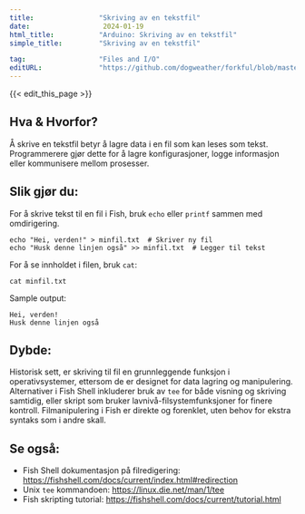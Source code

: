 ```yaml
---
title:                "Skriving av en tekstfil"
date:                  2024-01-19
html_title:           "Arduino: Skriving av en tekstfil"
simple_title:         "Skriving av en tekstfil"

tag:                  "Files and I/O"
editURL:              "https://github.com/dogweather/forkful/blob/master/content/no/fish-shell/writing-a-text-file.md"
---
```


{{< edit_this_page >}}

## Hva & Hvorfor?
Å skrive en tekstfil betyr å lagre data i en fil som kan leses som tekst. Programmerere gjør dette for å lagre konfigurasjoner, logge informasjon eller kommunisere mellom prosesser.

## Slik gjør du:
For å skrive tekst til en fil i Fish, bruk `echo` eller `printf` sammen med omdirigering.

```Fish Shell
echo "Hei, verden!" > minfil.txt  # Skriver ny fil
echo "Husk denne linjen også" >> minfil.txt  # Legger til tekst
```

For å se innholdet i filen, bruk `cat`:

```Fish Shell
cat minfil.txt
```

Sample output:
```
Hei, verden!
Husk denne linjen også
```

## Dybde:
Historisk sett, er skriving til fil en grunnleggende funksjon i operativsystemer, ettersom de er designet for data lagring og manipulering. Alternativer i Fish Shell inkluderer bruk av `tee` for både visning og skriving samtidig, eller skript som bruker lavnivå-filsystemfunksjoner for finere kontroll. Filmanipulering i Fish er direkte og forenklet, uten behov for ekstra syntaks som i andre skall.

## Se også:
- Fish Shell dokumentasjon på filredigering: https://fishshell.com/docs/current/index.html#redirection
- Unix `tee` kommandoen: https://linux.die.net/man/1/tee
- Fish skripting tutorial: https://fishshell.com/docs/current/tutorial.html
